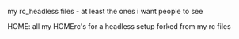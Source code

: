 my rc_headless files - at least the ones i want people to see

HOME: all my HOMErc's for a headless setup
  forked from my rc files
